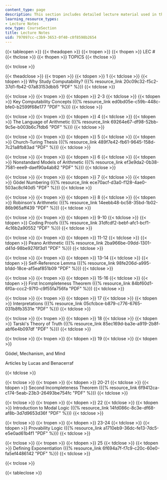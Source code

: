 ```yaml
---
content_type: page
description: This section includes detailed lecture material used in this course.
learning_resource_types:
- Lecture Notes
ocw_type: CourseSection
title: Lecture Notes
uid: 797097cc-c3b9-3653-0f40-c0f8598b2654
---
```


{{< tableopen >}}
{{< theadopen >}}
{{< tropen >}}
{{< thopen >}}
LEC #
{{< thclose >}}
{{< thopen >}}
TOPICS
{{< thclose >}}

{{< trclose >}}

{{< theadclose >}}
{{< tropen >}}
{{< tdopen >}}
1
{{< tdclose >}}
{{< tdopen >}}
Why Study Computability? ({{% resource_link 20c09c32-f5c2-37d1-fb42-07a83153dbb5 "PDF" %}})
{{< tdclose >}}

{{< trclose >}}
{{< tropen >}}
{{< tdopen >}}
2-3
{{< tdclose >}}
{{< tdopen >}}
Key Computability Concepts ({{% resource_link ed0bd05e-c59b-448c-bfe0-b2599f68e177 "PDF" %}})
{{< tdclose >}}

{{< trclose >}}
{{< tropen >}}
{{< tdopen >}}
4
{{< tdclose >}}
{{< tdopen >}}
The Language of Arithmetic ({{% resource_link 69264e67-df98-52bb-9c5e-b003b6c7fdb6 "PDF" %}})
{{< tdclose >}}

{{< trclose >}}
{{< tropen >}}
{{< tdopen >}}
5
{{< tdclose >}}
{{< tdopen >}}
Church-Turing Thesis ({{% resource_link 489f7e42-fb61-9645-158d-7c21a8fb83ad "PDF" %}})
{{< tdclose >}}

{{< trclose >}}
{{< tropen >}}
{{< tdopen >}}
6
{{< tdclose >}}
{{< tdopen >}}
Nonstandard Models of Arithmetic ({{% resource_link ef3e9da2-0b38-7581-eee9-daef90a4ab82 "PDF" %}})
{{< tdclose >}}

{{< trclose >}}
{{< tropen >}}
{{< tdopen >}}
7
{{< tdclose >}}
{{< tdopen >}}
Gödel Numbering ({{% resource_link ece70acf-d3a0-f128-4ae0-503ac8cf40d5 "PDF" %}})
{{< tdclose >}}

{{< trclose >}}
{{< tropen >}}
{{< tdopen >}}
8
{{< tdclose >}}
{{< tdopen >}}
Robinson's Arithmetic ({{% resource_link 14eebb48-bc58-35bd-1b02-86b965aff439 "PDF" %}})
{{< tdclose >}}

{{< trclose >}}
{{< tropen >}}
{{< tdopen >}}
9-10
{{< tdclose >}}
{{< tdopen >}}
Coding Proofs ({{% resource_link 31dfcdf2-bebf-afc1-bcf1-4c16b2a90552 "PDF" %}})
{{< tdclose >}}

{{< trclose >}}
{{< tropen >}}
{{< tdopen >}}
11-12
{{< tdclose >}}
{{< tdopen >}}
Peano Arithmetic ({{% resource_link 2ba966be-09dd-1301-d41d-98be9276f3d1 "PDF" %}})
{{< tdclose >}}

{{< trclose >}}
{{< tropen >}}
{{< tdopen >}}
13-14
{{< tdclose >}}
{{< tdopen >}}
Self-Reference Lemma ({{% resource_link 98fe206d-a995-b1dd-18ce-af5eaf851b09 "PDF" %}})
{{< tdclose >}}

{{< trclose >}}
{{< tropen >}}
{{< tdopen >}}
15-16
{{< tdclose >}}
{{< tdopen >}}
First Incompleteness Theorem ({{% resource_link 84bf60d1-6f0a-ccc2-97f0-c9f55fa756fa "PDF" %}})
{{< tdclose >}}

{{< trclose >}}
{{< tropen >}}
{{< tdopen >}}
17
{{< tdclose >}}
{{< tdopen >}}
Interpretations ({{% resource_link 05cfcbce-b879-c776-6765-031b8fb3531e "PDF" %}})
{{< tdclose >}}

{{< trclose >}}
{{< tropen >}}
{{< tdopen >}}
18
{{< tdclose >}}
{{< tdopen >}}
Tarski's Theory of Truth ({{% resource_link 85ec169d-ba3e-a919-2b8f-abf6e4b097df "PDF" %}})
{{< tdclose >}}

{{< trclose >}}
{{< tropen >}}
{{< tdopen >}}
19
{{< tdclose >}}
{{< tdopen >}}


Gödel, Mechanism, and Mind

Articles by Lucas and Benacerraf


{{< tdclose >}}

{{< trclose >}}
{{< tropen >}}
{{< tdopen >}}
20-21
{{< tdclose >}}
{{< tdopen >}}
Second Incompleteness Theorem ({{% resource_link 6f9412ca-c174-5eab-23b3-26493be754fc "PDF" %}})
{{< tdclose >}}

{{< trclose >}}
{{< tropen >}}
{{< tdopen >}}
22
{{< tdclose >}}
{{< tdopen >}}
Introduction to Modal Logic ({{% resource_link 14fd086c-8c3e-df68-af8b-3d7d9653d36f "PDF" %}})
{{< tdclose >}}

{{< trclose >}}
{{< tropen >}}
{{< tdopen >}}
23-24
{{< tdclose >}}
{{< tdopen >}}
Provability Logic ({{% resource_link a1710eb9-36dc-fe13-7dc5-e5e0ad61b4f1 "PDF" %}})
{{< tdclose >}}

{{< trclose >}}
{{< tropen >}}
{{< tdopen >}}
25
{{< tdclose >}}
{{< tdopen >}}
Defining Exponentiation ({{% resource_link 6f694a7f-f7c9-c20c-60e0-fa5ef4486142 "PDF" %}})
{{< tdclose >}}

{{< trclose >}}

{{< tableclose >}}